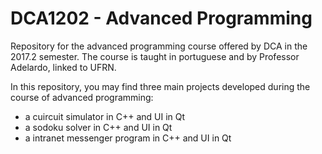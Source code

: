 # DCA1202 - Advanced Programming
Repository for the advanced programming course offered by DCA in the 2017.2 semester. The course is taught in portuguese and by Professor Adelardo, linked to UFRN.

In this repository, you may find three main projects developed during the course of advanced programming:
* a cuircuit simulator in C++ and UI in Qt
* a sodoku solver in C++ and UI in Qt
* a intranet messenger program in C++ and UI in Qt
